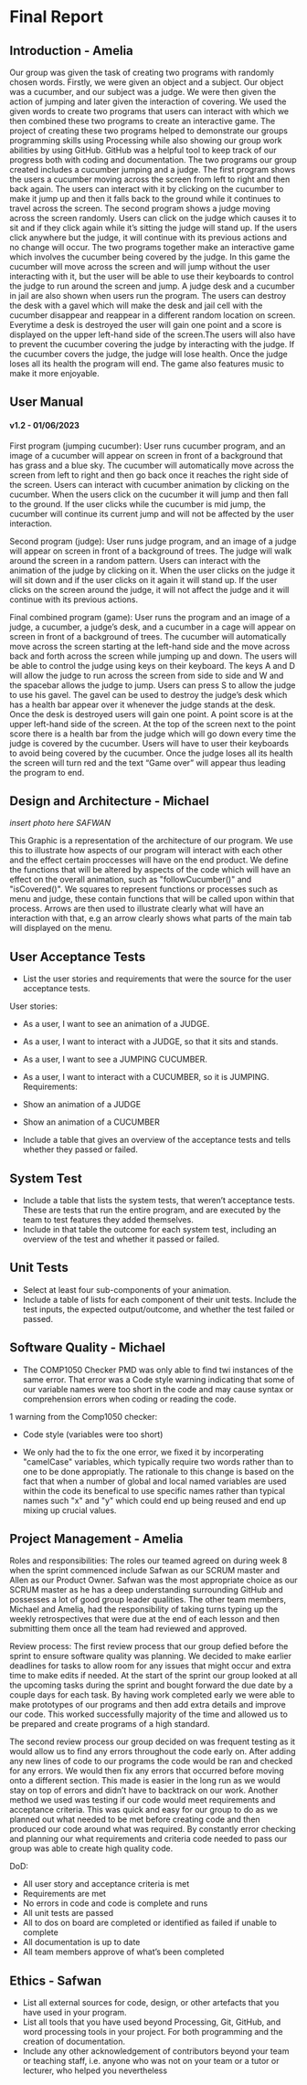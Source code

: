 # Final Report 

## Introduction - Amelia
Our group was given the task of creating two programs with randomly chosen words. Firstly, we were given an object and a subject. Our object was a cucumber, and our subject was a judge. We were then given the action of jumping and later given the interaction of covering. We used the given words to create two programs that users can interact with which we then combined these two programs to create an interactive game. The project of creating these two programs helped to demonstrate our groups programming skills using Processing while also showing our group work abilities by using GitHub. GitHub was a helpful tool to keep track of our progress both with coding and documentation. 
The two programs our group created includes a cucumber jumping and a judge. The first program shows the users a cucumber moving across the screen from left to right and then back again. The users can interact with it by clicking on the cucumber to make it jump up and then it falls back to the ground while it continues to travel across the screen. The second program shows a judge moving across the screen randomly. Users can click on the judge which causes it to sit and if they click again while it’s sitting the judge will stand up. If the users click anywhere but the judge, it will continue with its previous actions and no change will occur. The two programs together make an interactive game which involves the cucumber being covered by the judge. In this game the cucumber will move across the screen and will jump without the user interacting with it, but the user will be able to use their keyboards to control the judge to run around the screen and jump. A judge desk and a cucumber in jail are also shown when users run the program. The users can destroy the desk with a gavel which will make the desk and jail cell with the cucumber disappear and reappear in a different random location on screen. Everytime a desk is destroyed the user will gain one point and a score is displayed on the upper left-hand side of the screen.The users will also have to prevent the cucumber covering the judge by interacting with the judge. If the cucumber covers the judge, the judge will lose health. Once the judge loses all its health the program will end. The game also features music to make it more enjoyable. 

## User Manual  
#### v1.2 - 01/06/2023

First program (jumping cucumber):
User runs cucumber program, and an image of a cucumber will appear on screen in front of a background that has grass and a blue sky. The cucumber will automatically move across the screen from left to right and then go back once it reaches the right side of the screen. Users can interact with cucumber animation by clicking on the cucumber. When the users click on the cucumber it will jump and then fall to the ground. If the user clicks while the cucumber is mid jump, the cucumber will continue its current jump and will not be affected by the user interaction.

Second program (judge):
User runs judge program, and an image of a judge will appear on screen in front of a background of trees. The judge will walk around the screen in a random pattern. Users can interact with the animation of the judge by clicking on it. When the user clicks on the judge it will sit down and if the user clicks on it again it will stand up. If the user clicks on the screen around the judge, it will not affect the judge and it will continue with its previous actions.

Final combined program (game):
User runs the program and an image of a judge, a cucumber, a judge’s desk, and a cucumber in a cage will appear on screen in front of a background of trees. The cucumber will automatically move across the screen starting at the left-hand side and the move across back and forth across the screen while jumping up and down. The users will be able to control the judge using keys on their keyboard. The keys A and D will allow the judge to run across the screen from side to side and W and the spacebar allows the judge to jump. Users can press S to allow the judge to use his gavel. The gavel can be used to destroy the judge’s desk which has a health bar appear over it whenever the judge stands at the desk. Once the desk is destroyed users will gain one point. A point score is at the upper left-hand side of the screen. At the top of the screen next to the point score there is a health bar from the judge which will go down every time the judge is covered by the cucumber. Users will have to user their keyboards to avoid being covered by the cucumber. Once the judge loses all its health the screen will turn red and the text “Game over” will appear thus leading the program to end. 

## Design and Architecture - Michael

*insert photo here SAFWAN*


This Graphic is a representation of the architecture of our program. We use this 
to illustrate how aspects of our program will interact with each other and the effect certain 
proccesses will have on the end product. We define the functions that will be altered by aspects of the code 
which will have an effect on the overall animation, such as "followCucumber()" and "isCovered()". We squares 
to represent functions or processes such as menu and judge, these contain functions that will be called upon within that process.
Arrows are then used to illustrate clearly what will have an interaction with that, e.g an arrow clearly shows what parts of the main tab
will displayed on the menu.

## User Acceptance Tests

- List the user stories and requirements that were the source for the user acceptance tests.

User stories:
-	As a user, I want to see an animation of a JUDGE.
-	As a user, I want to interact with a JUDGE, so that it sits and stands.
-	As a user, I want to see a JUMPING CUCUMBER.
-	As a user, I want to interact with a CUCUMBER, so it is JUMPING.
Requirements:
-	Show an animation of a JUDGE 
-	Show an animation of a CUCUMBER 

- Include a table that gives an overview of the acceptance tests
and tells whether they passed or failed.

## System Test
- Include a table that lists the system tests, that weren’t acceptance tests. These are tests that run the entire program, and are
executed by the team to test features they added themselves.
- Include in that table the outcome for each system test, including
an overview of the test and whether it passed or failed.


## Unit Tests
- Select at least four sub-components of your animation.
- Include a table of lists for each component of their unit tests. Include the test inputs, the expected output/outcome, and whether
the test failed or passed.

## Software Quality - Michael
- The COMP1050 Checker PMD was only able to find twi instances of the same error. That error was 
a Code style warning indicating that some of our variable names were too short in the code and may cause 
syntax or comprehension errors when coding or reading the code. 

1 warning from the Comp1050 checker:
- Code style (variables were too short)

-  We only had the to fix the one error, we fixed it by incorperating "camelCase" variables, which typically 
require two words rather than to one to be done appropiatly. The rationale to this change is based on the fact 
that when a number of global and local named variables are used within the code its benefical to use specific names 
rather than typical names such "x" and "y" which could end up being reused and end up mixing up crucial values.

## Project Management - Amelia

Roles and responsibilities:
The roles our teamed agreed on during week 8 when the sprint commenced include Safwan as our SCRUM master and Allen as our Product Owner. Safwan was the most appropriate choice as our SCRUM master as he has a deep understanding surrounding GitHub and possesses a lot of good group leader qualities. The other team members, Michael and Amelia, had the responsibility of taking turns typing up the weekly retrospectives that were due at the end of each lesson and then submitting them once all the team had reviewed and approved.

Review process:
The first review process that our group defied before the sprint to ensure software quality was planning. We decided to make earlier deadlines for tasks to allow room for any issues that might occur and extra time to make edits if needed. At the start of the sprint our group looked at all the upcoming tasks during the sprint and bought forward the due date by a couple days for each task. By having work completed early we were able to make prototypes of our programs and then add extra details and improve our code. This worked successfully majority of the time and allowed us to be prepared and create programs of a high standard. 

The second review process our group decided on was frequent testing as it would allow us to find any errors throughout the code early on. After adding any new lines of code to our programs the code would be ran and checked for any errors. We would then fix any errors that occurred before moving onto a different section. This made is easier in the long run as we would stay on top of errors and didn’t have to backtrack on our work. Another method we used was testing if our code would meet requirements and acceptance criteria. This was quick and easy for our group to do as we planned out what needed to be met before creating code and then produced our code around what was required. By constantly error checking and planning our what requirements and criteria code needed to pass our group was able to create high quality code. 

DoD:
-	All user story and acceptance criteria is met 
-	Requirements are met
-	No errors in code and code is complete and runs
-	All unit tests are passed 
-	All to dos on board are completed or identified as failed if unable to complete 
-	All documentation is up to date
-	All team members approve of what’s been completed


## Ethics - Safwan
- List all external sources for code, design, or other artefacts that
you have used in your program.
- List all tools that you have used beyond Processing, Git, GitHub,
and word processing tools in your project. For both programming and the creation of documentation.
- Include any other acknowledgement of contributors beyond
your team or teaching staff, i.e. anyone who was not on your
team or a tutor or lecturer, who helped you nevertheless
